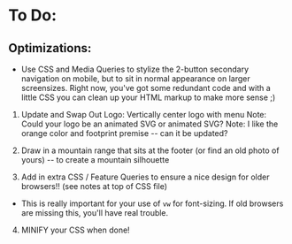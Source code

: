 # To Do:

## Optimizations:
- Use CSS and Media Queries to stylize the 2-button secondary navigation on mobile, but to sit in normal appearance on larger screensizes. Right now, you've got some redundant code and with a little CSS you can clean up your HTML markup to make more sense ;)


1. Update and Swap Out Logo: Vertically center logo with menu
  Note: Could your logo be an animated SVG or animated SVG?
  Note: I like the orange color and footprint premise -- can it be updated?

2. Draw in a mountain range that sits at the footer (or find an old photo of yours) -- to create a mountain silhouette


3. Add in extra CSS / Feature Queries to ensure a nice design for older browsers!! (see notes at top of CSS file)
  - This is really important for your use of `vw` for font-sizing. If old browsers are missing this, you'll have real trouble.

4. MINIFY your CSS when done!